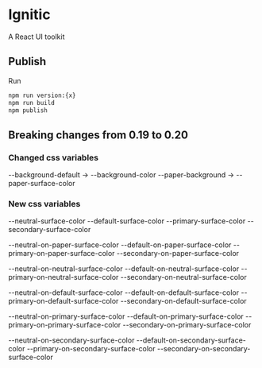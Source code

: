 # Ignitic

A React UI toolkit

## Publish

Run

```bash
npm run version:{x}
npm run build
npm publish
```

## Breaking changes from 0.19 to 0.20

### Changed css variables

--background-default -> --background-color
--paper-background -> --paper-surface-color

### New css variables

--neutral-surface-color
--default-surface-color
--primary-surface-color
--secondary-surface-color

--neutral-on-paper-surface-color
--default-on-paper-surface-color
--primary-on-paper-surface-color
--secondary-on-paper-surface-color

--neutral-on-neutral-surface-color
--default-on-neutral-surface-color
--primary-on-neutral-surface-color
--secondary-on-neutral-surface-color

--neutral-on-default-surface-color
--default-on-default-surface-color
--primary-on-default-surface-color
--secondary-on-default-surface-color

--neutral-on-primary-surface-color
--default-on-primary-surface-color
--primary-on-primary-surface-color
--secondary-on-primary-surface-color

--neutral-on-secondary-surface-color
--default-on-secondary-surface-color
--primary-on-secondary-surface-color
--secondary-on-secondary-surface-color
